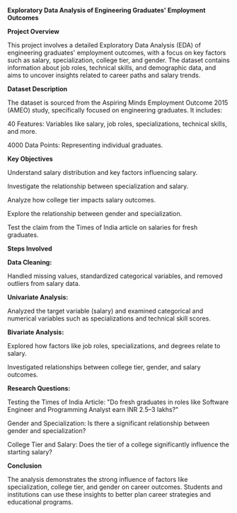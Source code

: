 **Exploratory Data Analysis of Engineering Graduates' Employment Outcomes**

**Project Overview**

This project involves a detailed Exploratory Data Analysis (EDA) of engineering graduates' employment outcomes, with a focus on key factors such as salary, specialization, college tier, and gender. The dataset contains information about job roles, technical skills, and demographic data, and aims to uncover insights related to career paths and salary trends.

**Dataset Description**

The dataset is sourced from the Aspiring Minds Employment Outcome 2015 (AMEO) study, specifically focused on engineering graduates. It includes:

40 Features: Variables like salary, job roles, specializations, technical skills, and more.

4000 Data Points: Representing individual graduates.

**Key Objectives**

Understand salary distribution and key factors influencing salary.

Investigate the relationship between specialization and salary.

Analyze how college tier impacts salary outcomes.

Explore the relationship between gender and specialization.

Test the claim from the Times of India article on salaries for fresh graduates.

**Steps Involved**

**Data Cleaning:**

Handled missing values, standardized categorical variables, and removed outliers from salary data.

**Univariate Analysis:**

Analyzed the target variable (salary) and examined categorical and numerical variables such as specializations and technical skill scores.

**Bivariate Analysis:**

Explored how factors like job roles, specializations, and degrees relate to salary.

Investigated relationships between college tier, gender, and salary outcomes.

**Research Questions:**

Testing the Times of India Article: "Do fresh graduates in roles like Software Engineer and Programming Analyst earn INR 2.5–3 lakhs?"

Gender and Specialization: Is there a significant relationship between gender and specialization?

College Tier and Salary: Does the tier of a college significantly influence the starting salary?

**Conclusion**

The analysis demonstrates the strong influence of factors like specialization, college tier, and gender on career outcomes. Students and institutions can use these insights to better plan career strategies and educational programs.
